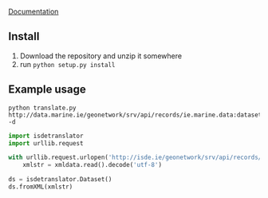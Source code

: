 
[Documentation](https://adamml.github.io/isde-translator/index.html)

## Install
1. Download the repository and unzip it somewhere
2. run `python setup.py install`

## Example usage

```console
python translate.py http://data.marine.ie/geonetwork/srv/api/records/ie.marine.data:dataset.1827/formatters/xml -d 
```

```python
import isdetranslator
import urllib.request

with urllib.request.urlopen('http://isde.ie/geonetwork/srv/api/records/ie.nbdc.dataset.RareMarineFishes1786to2008/formatters/xml') as xmldata:
	xmlstr = xmldata.read().decode('utf-8')

ds = isdetranslator.Dataset()
ds.fromXML(xmlstr)

```
